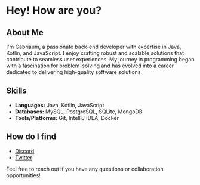 # Hey! How are you?

## About Me

I'm Gabriaum, a passionate back-end developer with expertise in Java, Kotlin, and JavaScript. I enjoy crafting robust and scalable solutions that contribute to seamless user experiences. My journey in programming began with a fascination for problem-solving and has evolved into a career dedicated to delivering high-quality software solutions.

## Skills

- **Languages:** Java, Kotlin, JavaScript
- **Databases:** MySQL, PostgreSQL, SQLite, MongoDB
- **Tools/Platforms:** Git, IntelliJ IDEA, Docker

## How do I find

- [Discord](https://discord.com/channels/@me/363451243906990090)
- [Twitter](https://twitter.com/gaabriaum)

Feel free to reach out if you have any questions or collaboration opportunities!
